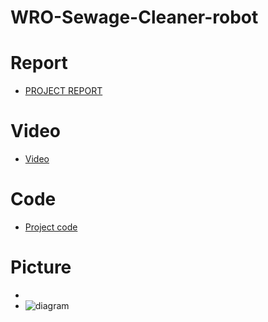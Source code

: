 # WRO-Sewage-Cleaner-robot
# Report
- [PROJECT REPORT](https://docs.google.com/document/d/1S0MSvquXofWw6It9QTXSThzVdBmhXdr8IRROb4kRJek/edit#heading=h.uwtpzkmp9874)
# Video
- [Video](https://youtu.be/He5vBDilmNc?si=IJNBha5A0QitPSHe)
# Code
- [Project code](https://github.com/Tallsuffer/WRO-Sewage-Cleaner-robot/blob/main/Code%20Arduino%20UNO.ino)
# Picture
- 
- ![diagram](https://github.com/user-attachments/assets/952db116-bd7e-4abd-b8dd-1c4eb789201d)

